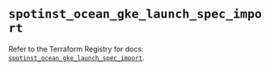 # `spotinst_ocean_gke_launch_spec_import`

Refer to the Terraform Registry for docs: [`spotinst_ocean_gke_launch_spec_import`](https://registry.terraform.io/providers/spotinst/spotinst/1.160.0/docs/resources/ocean_gke_launch_spec_import).

